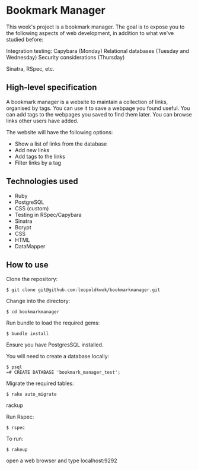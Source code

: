 Bookmark Manager
================

This week's project is a bookmark manager. The goal is to expose you to the following aspects of web development, in addition to what we've studied before:

Integration testing: Capybara (Monday)
Relational databases (Tuesday and Wednesday)
Security considerations (Thursday)

 Sinatra, RSpec, etc.

High-level specification
-------------------------

A bookmark manager is a website to maintain a collection of links, organised by tags. You can use it to save a webpage you found useful. You can add tags to the webpages you saved to find them later. You can browse links other users have added.

The website will have the following options:

* Show a list of links from the database
* Add new links
* Add tags to the links
* Filter links by a tag

Technologies used
------------------

* Ruby
* PostgreSQL
* CSS (custom)
* Testing in RSpec/Capybara
* Sinatra
* Bcrypt
* CSS
* HTML
* DataMapper


How to use
-----------

Clone the repository:

```shell
$ git clone git@github.com:leopoldkwok/bookmarkmanager.git
```


Change into the directory:

```shell
$ cd bookmarkmanager
```

Run bundle to load the required gems:

```shell
$ bundle install
```

Ensure you have PostgresSQL installed.

You will need to create a database locally:

```shell
$ psql
=# CREATE DATABASE 'bookmark_manager_test';
```

Migrate the required tables:

```shell
$ rake auto_migrate
```
rackup

Run Rspec:
```shell
$ rspec
```

To run:
```shell
$ rakeup
```
open a web browser and type localhost:9292
